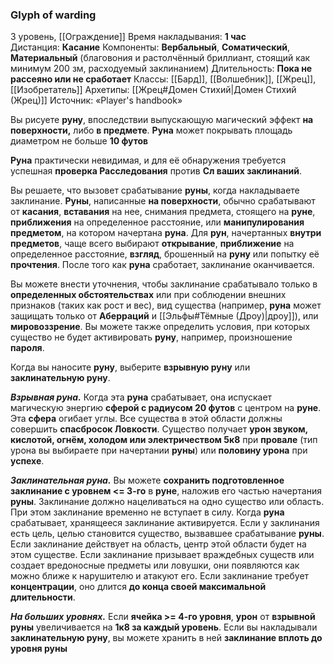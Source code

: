 ### Glyph of warding
3 уровень, [[Ограждение]]
Время накладывания: **1 час**
Дистанция: **Касание**
Компоненты: **Вербальный**, **Соматический**, **Материальный** (благовония и растолчённый бриллиант, стоящий как минимум 200 зм, расходуемый заклинанием)
Длительность: **Пока не рассеяно или не сработает**
Классы: [[Бард]], [[Волшебник]], [[Жрец]], [[Изобретатель]]
Архетипы: [[Жрец#Домен Стихий|Домен Стихий (Жрец)]]
Источник: «Player's handbook»

Вы рисуете **руну**, впоследствии выпускающую магический эффект **на поверхности,** либо **в предмете**. **Руна** может покрывать площадь диаметром не больше **10 футов**

**Руна** практически невидимая, и для её обнаружения требуется успешная **проверка Расследования** против **Сл ваших заклинаний**.

Вы решаете, что вызовет срабатывание **руны**, когда накладываете заклинание. **Руны**, написанные **на поверхности**, обычно срабатывают от **касания**, **вставания** на нее, снимания предмета, стоящего на **руне**, **приближения** на определенное расстояние, или **манипулирования предметом**, на котором начертана **руна**. Для **рун**, начертанных **внутри предметов**, чаще всего выбирают **открывание**, **приближение** на определенное расстояние, **взгляд**, брошенный на **руну** или попытку её **прочтения**. После того как **руна** сработает, заклинание оканчивается.

Вы можете внести уточнения, чтобы заклинание срабатывало только в **определенных обстоятельствах** или при соблюдении внешних признаков (таких как рост и вес), вид существа (например, **руна** может защищать только от **Аберраций** и [[Эльфы#Тёмные (Дроу)|дроу]]), или **мировоззрение**. Вы можете также определить условия, при которых существо не будет активировать **руну**, например, произношение **пароля**.

Когда вы наносите **руну**, выберите **взрывную руну** или **заклинательную руну**.

_**Взрывная руна.**_ Когда эта **руна** срабатывает, она испускает магическую энергию **сферой с радиусом 20 футов** с центром на **руне**. Эта **сфера** огибает углы. Все существа в этой области должны совершить **спасбросок Ловкости**. Существо получает **урон звуком, кислотой, огнём, холодом или электричеством 5к8** при **провале** (тип урона вы выбираете при начертании **руны**) или **половину урона** при **успехе**.

_**Заклинательная руна.**_ Вы можете **сохранить подготовленное заклинание с уровнем <=  3-го** в **руне**, наложив его частью начертания **руны**. Заклинание должно нацеливаться на одно существо или область. При этом заклинание временно не вступает в силу. Когда **руна** срабатывает, хранящееся заклинание активируется. Если у заклинания есть цель, целью становится существо, вызвавшее срабатывание **руны**. Если заклинание действует на область, центр этой области будет на этом существе. Если заклинание призывает враждебных существ или создает вредоносные предметы или ловушки, они появляются как можно ближе к нарушителю и атакуют его. Если заклинание требует **концентрации**, оно длится **до конца своей максимальной длительности**.

**_На больших уровнях._** Если **ячейка >= 4-го уровня**, **урон** от **взрывной руны** увеличивается на **1к8 за каждый уровень**. Если вы накладывали **заклинательную руну**, вы можете хранить в ней **заклинание вплоть до уровня руны**